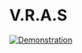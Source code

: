 # V.R.A.S

[![Demonstration](https://img.youtube.com/vi/RSJCsxPyoOk/0.jpg)](https://www.youtube.com/watch?v=RSJCsxPyoOk)



